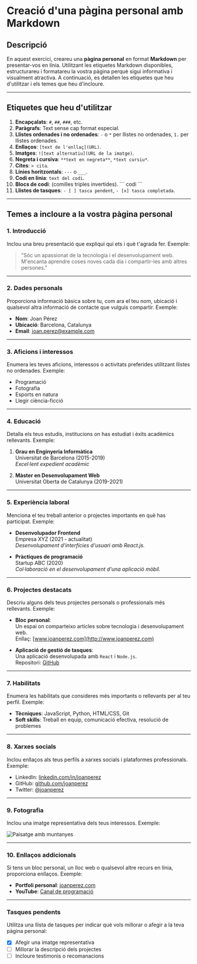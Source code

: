 # Creació d'una pàgina personal amb Markdown

## Descripció

En aquest exercici, creareu una **pàgina personal** en format **Markdown** per presentar-vos en línia. Utilitzant les etiquetes Markdown disponibles, estructurareu i formatareu la vostra pàgina perquè sigui informativa i visualment atractiva. A continuació, es detallen les etiquetes que heu d'utilitzar i els temes que heu d'incloure.

---

## Etiquetes que heu d'utilitzar

1. **Encapçalats**: `#`, `##`, `###`, etc.
2. **Paràgrafs**: Text sense cap format especial.
3. **Llistes ordenades i no ordenades**: `-` o `*` per llistes no ordenades, `1.` per llistes ordenades.
4. **Enllaços**: `[text de l'enllaç](URL)`.
5. **Imatges**: `![text alternatiu](URL de la imatge)`.
6. **Negreta i cursiva**: `**text en negreta**`, `*text cursiu*`.
7. **Cites**: `> cita`.
8. **Línies horitzontals**: `---` o `___`.
9. **Codi en línia**: ``text del codi``.
10. **Blocs de codi**: (comilles triples invertides). \`\`\` codi \`\`\`
11. **Llistes de tasques**: `- [ ] tasca pendent`, `- [x] tasca completada`.

---

## Temes a incloure a la vostra pàgina personal

### 1. Introducció
Inclou una breu presentació que expliqui qui ets i què t'agrada fer. Exemple:

> "Sóc un apassionat de la tecnologia i el desenvolupament web. M'encanta aprendre coses noves cada dia i compartir-les amb altres persones."

---

### 2. Dades personals
Proporciona informació bàsica sobre tu, com ara el teu nom, ubicació i qualsevol altra informació de contacte que vulguis compartir. Exemple:

- **Nom**: Joan Pérez  
- **Ubicació**: Barcelona, Catalunya  
- **Email**: [joan.perez@example.com](mailto:joan.perez@example.com)

---

### 3. Aficions i interessos
Enumera les teves aficions, interessos o activitats preferides utilitzant llistes no ordenades. Exemple:

- Programació
- Fotografia
- Esports en natura
- Llegir ciència-ficció

---

### 4. Educació
Detalla els teus estudis, institucions on has estudiat i èxits acadèmics rellevants. Exemple:

1. **Grau en Enginyeria Informàtica**  
   Universitat de Barcelona (2015-2019)  
   *Excel·lent expedient acadèmic*

2. **Màster en Desenvolupament Web**  
   Universitat Oberta de Catalunya (2019-2021)

---

### 5. Experiència laboral
Menciona el teu treball anterior o projectes importants en què has participat. Exemple:

- **Desenvolupador Frontend**  
  Empresa XYZ (2021 - actualitat)  
  *Desenvolupament d'interfícies d'usuari amb React.js.*

- **Pràctiques de programació**  
  Startup ABC (2020)  
  *Col·laboració en el desenvolupament d'una aplicació mòbil.*

---

### 6. Projectes destacats
Descriu alguns dels teus projectes personals o professionals més rellevants. Exemple:

- **Bloc personal**:  
  Un espai on comparteixo articles sobre tecnologia i desenvolupament web.  
  Enllaç: [www.joanperez.com](http://www.joanperez.com)

- **Aplicació de gestió de tasques**:  
  Una aplicació desenvolupada amb `React` i `Node.js`.  
  Repositori: [GitHub](https://github.com/joanperez/task-manager)

---

### 7. Habilitats
Enumera les habilitats que consideres més importants o rellevants per al teu perfil. Exemple:

- **Tècniques**: JavaScript, Python, HTML/CSS, Git  
- **Soft skills**: Treball en equip, comunicació efectiva, resolució de problemes

---

### 8. Xarxes socials
Inclou enllaços als teus perfils a xarxes socials i plataformes professionals. Exemple:

- LinkedIn: [linkedin.com/in/joanperez](https://www.linkedin.com/in/joanperez)  
- GitHub: [github.com/joanperez](https://github.com/joanperez)  
- Twitter: [@joanperez](https://twitter.com/joanperez)

---

### 9. Fotografia
Inclou una imatge representativa dels teus interessos. Exemple:

![Paisatge amb muntanyes](https://via.placeholder.com/400)

---

### 10. Enllaços addicionals
Si tens un bloc personal, un lloc web o qualsevol altre recurs en línia, proporciona enllaços. Exemple:

- **Portfoli personal**: [joanperez.com](http://www.joanperez.com)  
- **YouTube**: [Canal de programació](https://www.youtube.com/user/joanperez)

---

### Tasques pendents
Utilitza una llista de tasques per indicar què vols millorar o afegir a la teva pàgina personal:

- [x] Afegir una imatge representativa  
- [ ] Millorar la descripció dels projectes  
- [ ] Incloure testimonis o recomanacions  
